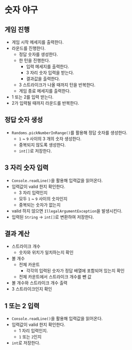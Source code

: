 # 숫자 야구

## 게임 진행

- 게임 시작 메세지를 출력한다.
- 라운드를 진행한다.
    - 정답 숫자를 생성한다.
    - 한 턴을 진행한다.
        - 입력 메세지를 출력한다.
        - 3 자리 숫자 입력을 받는다.
        - 결과값을 출력한다.
    - 3 스트라이크가 나올 때까지 턴을 반복한다.
    - 게임 종료 메세지를 출력한다.
- 1 또는 2를 입력 받는다.
- 2가 입력될 때까지 라운드를 반복한다.

## 정답 숫자 생성

- `Randoms.pickNumberInRange()`를 활용해 정답 숫자를 생성한다.
    - `1` ~ `9` 사이의 3 개의 숫자 생성한다.
    - 중복되지 않도록 생성한다.
    - `int[]`로 저장한다.

## 3 자리 숫자 입력

- `Console.readLine()`을 활용해 입력값을 읽어온다.
- 입력값이 valid 한지 확인한다.
    - 3 자리 입력인지
    - 모두 `1` ~ `9` 사이의 숫자인지
    - 중복되는 숫자가 없는지
- valid 하지 않으면 `IllegalArgumentException`을 발생시킨다.
- 입력된 `String` → `int[]`로 변환하여 저장한다.

## 결과 계산

- 스트라이크 개수
    - 숫자와 위치가 일치하는지 확인
- 볼 개수
    - 전체 카운트
        - 각각의 입력된 숫자가 정답 배열에 포함되어 있는지 확인
    - 전체 카운트에서 스트라이크 개수를 뺀 값
- 볼 개수와 스트라이크 개수 출력
- 3 스트라이크인지 확인

## 1 또는 2 입력

- `Console.readLine()`을 활용해 입력값을 읽어온다.
- 입력값이 valid 한지 확인한다.
    - 1 자리 입력인지.
    - `1` 또는 `2`인지
- `int`로 저장한다.